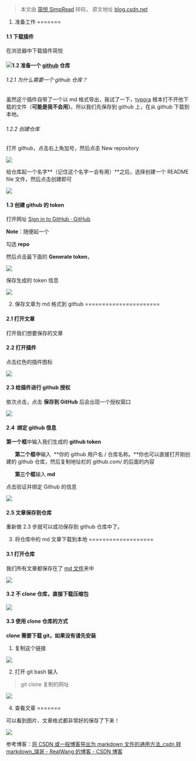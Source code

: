 > 本文由 [简悦 SimpRead](http://ksria.com/simpread/) 转码， 原文地址 [blog.csdn.net](https://blog.csdn.net/qq_56326415/article/details/132651235?utm_medium=distribute.pc_relevant.none-task-blog-2~default~baidujs_baidulandingword~default-0-132651235-blog-128847408.235^v38^pc_relevant_sort_base2&spm=1001.2101.3001.4242.1&utm_relevant_index=3)

1. 准备工作
=======

#### 1.1 下载插件

在浏览器中下载插件简悦

#### ![](https://img-blog.csdnimg.cn/9c0d8cf83da740c48005d8472e7a9db6.png)1.2 准备一个 [github](https://so.csdn.net/so/search?q=github&spm=1001.2101.3001.7020) 仓库

###### 1.2.1 为什么需要一个 github 仓库？

虽然这个插件自带了一个以 md 格式导出，我试了一下，[typora](https://so.csdn.net/so/search?q=typora&spm=1001.2101.3001.7020) 根本打不开他下载的文件（**可能是我不会用）**。所以我们先保存到 github 上，在从 github 下载到本地。

###### 1.2.2 创建仓库

打开 github，点击右上角加号，然后点击 New repository

![](https://img-blog.csdnimg.cn/1bbbeddb3e844d96b89108d31446b343.png)

给仓库起一个名字**（记住这个名字一会有用）**之后，选择创建一个 README file 文件，然后点击创建即可

![](https://img-blog.csdnimg.cn/04b317ebfc5d4ae2926a657d243485b8.png)

#### 1.3 创建 github 的 token

打开网址 [Sign in to GitHub · GitHub](https://github.com/settings/tokens/new "Sign in to GitHub · GitHub")

**Note**：随便起一个

勾选 **repo**

然后点击最下面的 **Generate token**，

![](https://img-blog.csdnimg.cn/9cd106f6dbb84ded9b8ca8f7d4d2397f.png)

保存生成的 token 信息

![](https://img-blog.csdnimg.cn/461208f3807c41db8673e350bc1c365c.png)

2. 保存文章为 md 格式到 github
======================

#### 2.1 打开文章

打开我们想要保存的文章

#### 2.2 打开插件

点击红色的插件图标

![](https://img-blog.csdnimg.cn/943c96df59a44f66b0df8b5632601212.png)

#### 2.3 给插件进行 github 授权

依次点击，点击 **保存到 GitHub** 后会出现一个授权窗口

![](https://img-blog.csdnimg.cn/601480ad9f2440e6813fff83486b6396.png)

#### 2.4  绑定 github 信息

 **第一个框**中输入我们生成的 **github token**

      **第二个框中**输入  **你的 github 用户名 / 仓库名称。**你也可以直接打开刚创建的 github 仓库，然后复制地址栏的 github.com/ 的后面的内容

      **第三个框**输入 **md**

 点击验证并绑定 Github 的信息

![](https://img-blog.csdnimg.cn/45f6f6060d9b423c9101d087d828b6d9.png)

#### 2.5 文章保存到仓库

重新做 2.3 步就可以成功保存到 github 仓库中了。

3. 将仓库中的 md 文章下载到本地
===================

#### 3.1 打开仓库

我们所有文章都保存在了 [md 文件](https://so.csdn.net/so/search?q=md%E6%96%87%E4%BB%B6&spm=1001.2101.3001.7020)夹中

![](https://img-blog.csdnimg.cn/a1dcf48222004b228f67c7b92f19cfa7.png)

#### 3.2 不 clone 仓库，直接下载压缩包

![](https://img-blog.csdnimg.cn/1520b793abb545aaaba16382b67dc76d.png)

#### 3.3 使用 clone 仓库的方式

**clone 需要下载 git，如果没有请先安装**

1. 复制这个链接

![](https://img-blog.csdnimg.cn/6033a12e48604cc183f04fe0ec13538f.png)

2. 打开 git bash 输入

> git clone 复制的网址

![](https://img-blog.csdnimg.cn/876bc3df0ff1492688d09ee0b0bcd033.png)

4. 查看文章
=======

可以看到图片、文章格式都非常好的保存了下来！

![](https://img-blog.csdnimg.cn/72ef788762354e9c85b96a42e9e2a157.png)

参考博客：[将 CSDN 或一般博客导出为 markdown 文件的通用方法_csdn 转 markdown_瑞哥 - RealWang 的博客 - CSDN 博客](https://blog.csdn.net/wangrui1573/article/details/124662720 "将CSDN或一般博客导出为markdown文件的通用方法_csdn转markdown_瑞哥-RealWang的博客-CSDN博客")